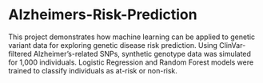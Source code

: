 # Alzheimers-Risk-Prediction
This project demonstrates how machine learning can be applied to genetic variant data for exploring genetic disease risk prediction. Using ClinVar-filtered Alzheimer’s-related SNPs, synthetic genotype data was simulated for 1,000 individuals. Logistic Regression and Random Forest models were trained to classify individuals as at-risk or non-risk.
